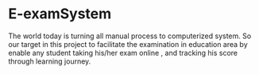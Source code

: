 # E-examSystem
The world today is turning all manual process to computerized system. So our target in this project to facilitate the examination in education area by enable any student taking his/her exam online , and tracking
 his score through learning journey.
